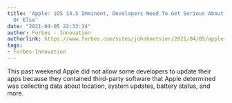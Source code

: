```yaml
---
title: 'Apple: iOS 14.5 Imminent, Developers Need To Get Serious About Privacy ...
  Or Else'
date: "2021-04-05 22:33:14"
author: Forbes - Innovation
authorlink: https://www.forbes.com/sites/johnkoetsier/2021/04/05/apple-ios-145-imminent-developers-need-to-get-serious-about-privacy--or-else/
tags:
- Forbes-Innovation
---
```

This past weekend Apple did not allow some developers to update their apps because they contained third-party software that Apple determined was collecting data about location, system updates, battery status, and more.